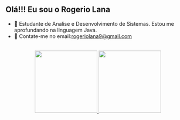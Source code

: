 ## Olá!!! Eu sou o Rogerio Lana


- 🌱 Estudante de Analise e Desenvolvimento de Sistemas. 
Estou me aprofundando na linguagem Java. 
- 💬 Contate-me no email:rogeriolana9@gmail.com


<div align="center" style="display: inline_block"><br>
<a href="https://github.com/rogeriolana">
<img height="170em" src="https://github-readme-stats.vercel.app/api?username=rogeriolana&show_icons=true&theme=neon&include_all_commits=true&count_private=true"/>
  
<a href="https://github.com/mariaiteixeira">
<img height="170em" src="https://github-readme-stats.vercel.app/api/top-langs/?username=rogeriolana&hide=html&layout=compact&theme=neon">
</div>

